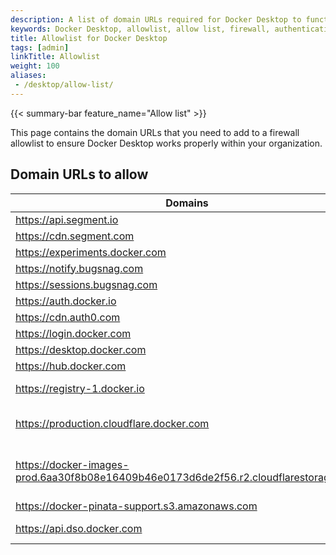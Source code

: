 ```yaml
---
description: A list of domain URLs required for Docker Desktop to function correctly within an organization.
keywords: Docker Desktop, allowlist, allow list, firewall, authentication URLs, analytics, 
title: Allowlist for Docker Desktop
tags: [admin]
linkTitle: Allowlist
weight: 100
aliases:
 - /desktop/allow-list/
---
```


{{< summary-bar feature_name="Allow list" >}}

This page contains the domain URLs that you need to add to a firewall allowlist to ensure Docker Desktop works properly within your organization.

## Domain URLs to allow

| Domains | Description                                  |
|---------|----------------------------------------------|
|https://api.segment.io| Analytics                                    |
|https://cdn.segment.com| Analytics                                    |
|https://experiments.docker.com| A/B testing                                  |
|https://notify.bugsnag.com| Error reports                                |
|https://sessions.bugsnag.com| Error reports                                |
|https://auth.docker.io| Authentication                               |
|https://cdn.auth0.com| Authentication                               |
|https://login.docker.com| Authentication                               |
|https://desktop.docker.com| Update                                       |
|https://hub.docker.com| Docker Hub                                   |
|https://registry-1.docker.io| Docker Pull/Push                             |
|https://production.cloudflare.docker.com| Docker Pull/Push (Paid Plans)                |
|https://docker-images-prod.6aa30f8b08e16409b46e0173d6de2f56.r2.cloudflarestorage.com| Docker Pull/Push (Personal plan / Anonymous) |
|https://docker-pinata-support.s3.amazonaws.com| Troubleshooting                              |
|https://api.dso.docker.com| Docker Scout service                         |

